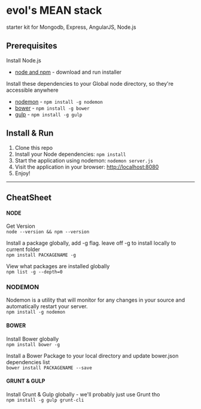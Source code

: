 # evol's MEAN stack
starter kit for Mongodb, Express, AngularJS, Node.js

## Prerequisites
Install Node.js
- [node and npm](http://nodejs.org/) - download and run installer

Install these dependencies to your Global node directory, so they're accessible anywhere
- [nodemon](http://nodemon.io/) - `npm install -g nodemon`
- [bower](http://bower.io) - `npm install -g bower`
- [gulp](http://gulpjs.com/) - `npm install -g gulp`


## Install & Run

1. Clone this repo
2. Install your Node dependencies: `npm install`
4. Start the application using nodemon: `nodemon server.js`
5. Visit the application in your browser: [http://localhost:8080](http://localhost:8080)
6. Enjoy!

---
## CheatSheet

#### NODE

Get Version<br>
`node --version && npm --version`

Install a package globally, add -g flag.  leave off -g to install locally to current folder<br>
`npm install PACKAGENAME -g`


View what packages are installed globally<br>
`npm list -g --depth=0`


### NODEMON
Nodemon is a utility that will monitor for any changes in your source and automatically restart your server.<br>
`npm install -g nodemon`


#### BOWER

Install Bower globally<br>
`npm install bower -g`

Install a Bower Package to your local directory and update bower.json dependencies  list <br>
`bower install PACKAGENAME --save`




#### GRUNT & GULP

Install Grunt & Gulp globally - we'll probably just use Grunt tho<br>
`npm install -g gulp grunt-cli`
